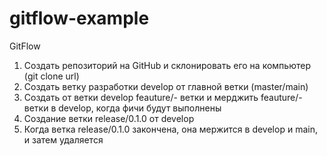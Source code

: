 # gitflow-example

GitFlow

1. Создать репозиторий на GitHub и склонировать его на компьютер (git clone url)
2. Создать ветку разработки develop от главной ветки (master/main)
3. Создать от ветки develop feauture/- ветки и мерджить feauture/- ветки в develop, когда фичи будут выполнены
4. Создание ветки release/0.1.0 от develop
5. Когда ветка release/0.1.0 закончена, она мержится в develop и main, и затем удаляется
